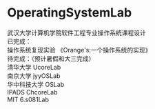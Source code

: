 # OperatingSystemLab

武汉大学计算机学院软件工程专业操作系统课程设计 <br>
已完成：<br>
操作系统复现实验 《Orange's:一个操作系统的实现》<br>
待完成：（预计暑假和大三完成）<br>
清华大学 UcoreLab <br>
南京大学 jyyOSLab <br>
华中科技大学 OSLab <br>
IPADS ChcoreLab <br>
MIT 6.s081Lab <br>
